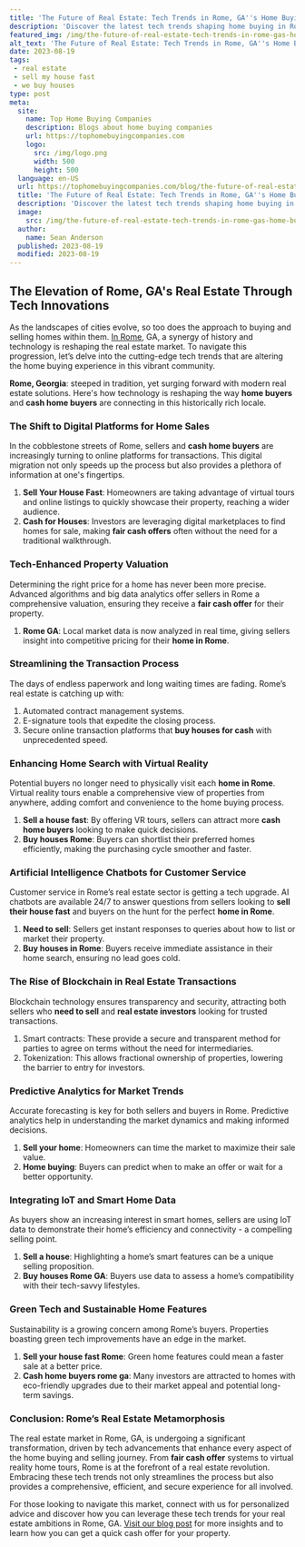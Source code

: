 ```yaml
---
title: 'The Future of Real Estate: Tech Trends in Rome, GA''s Home Buying'
description: 'Discover the latest tech trends shaping home buying in Rome, GA. Stay curious about the future of real estate and how technology is transforming the industry.'
featured_img: /img/the-future-of-real-estate-tech-trends-in-rome-gas-home-buying.webp
alt_text: 'The Future of Real Estate: Tech Trends in Rome, GA''s Home Buying'
date: 2023-08-19
tags:
 - real estate
 - sell my house fast
 - we buy houses
type: post
meta:
  site:
    name: Top Home Buying Companies
    description: Blogs about home buying companies
    url: https://tophomebuyingcompanies.com
    logo:
      src: /img/logo.png
      width: 500
      height: 500
  language: en-US
  url: https://tophomebuyingcompanies.com/blog/the-future-of-real-estate-tech-trends-in-rome-gas-home-buying
  title: 'The Future of Real Estate: Tech Trends in Rome, GA''s Home Buying'
  description: 'Discover the latest tech trends shaping home buying in Rome, GA. Stay curious about the future of real estate and how technology is transforming the industry.'
  image:
    src: /img/the-future-of-real-estate-tech-trends-in-rome-gas-home-buying.webp
  author:
    name: Sean Anderson
  published: 2023-08-19
  modified: 2023-08-19
---
```



## The Elevation of Rome, GA's Real Estate Through Tech Innovations

As the landscapes of cities evolve, so too does the approach to buying and selling homes within them. [In   Rome,](https://tophomebuyingcompanies.com/blog/renovation-tips-for-increasing-home-value-in-rome-ga) GA, a synergy of history and technology is reshaping the real estate market. To navigate this progression, let’s delve into the cutting-edge tech trends that are altering the home buying experience in this vibrant community.

**Rome, Georgia**: steeped in tradition, yet surging forward with modern real estate solutions. Here's how technology is reshaping the way **home buyers** and **cash home buyers** are connecting in this historically rich locale.

### The Shift to Digital Platforms for Home Sales

In the cobblestone streets of Rome, sellers and **cash home buyers** are increasingly turning to online platforms for transactions. This digital migration not only speeds up the process but also provides a plethora of information at one's fingertips.

1. **Sell Your House Fast**: Homeowners are taking advantage of virtual tours and online listings to quickly showcase their property, reaching a wider audience.
2. **Cash for Houses**: Investors are leveraging digital marketplaces to find homes for sale, making **fair cash offers** often without the need for a traditional walkthrough.

### Tech-Enhanced Property Valuation

Determining the right price for a home has never been more precise. Advanced algorithms and big data analytics offer sellers in Rome a comprehensive valuation, ensuring they receive a **fair cash offer** for their property.

1. **Rome GA**: Local market data is now analyzed in real time, giving sellers insight into competitive pricing for their **home in Rome**.

### Streamlining the Transaction Process

The days of endless paperwork and long waiting times are fading. Rome’s real estate is catching up with:

1. Automated contract management systems.
2. E-signature tools that expedite the closing process.
3. Secure online transaction platforms that **buy houses for cash** with unprecedented speed.

### Enhancing Home Search with Virtual Reality

Potential buyers no longer need to physically visit each **home in Rome**. Virtual reality tours enable a comprehensive view of properties from anywhere, adding comfort and convenience to the home buying process.

1. **Sell a house fast**: By offering VR tours, sellers can attract more **cash home buyers** looking to make quick decisions.
2. **Buy houses Rome**: Buyers can shortlist their preferred homes efficiently, making the purchasing cycle smoother and faster.

### Artificial Intelligence Chatbots for Customer Service

Customer service in Rome’s real estate sector is getting a tech upgrade. AI chatbots are available 24/7 to answer questions from sellers looking to **sell their house fast** and buyers on the hunt for the perfect **home in Rome**.

1. **Need to sell**: Sellers get instant responses to queries about how to list or market their property.
2. **Buy houses in Rome**: Buyers receive immediate assistance in their home search, ensuring no lead goes cold.

### The Rise of Blockchain in Real Estate Transactions

Blockchain technology ensures transparency and security, attracting both sellers who **need to sell** and **real estate investors** looking for trusted transactions.

1. Smart contracts: These provide a secure and transparent method for parties to agree on terms without the need for intermediaries.
2. Tokenization: This allows fractional ownership of properties, lowering the barrier to entry for investors.

### Predictive Analytics for Market Trends

Accurate forecasting is key for both sellers and buyers in Rome. Predictive analytics help in understanding the market dynamics and making informed decisions.

1. **Sell your home**: Homeowners can time the market to maximize their sale value.
2. **Home buying**: Buyers can predict when to make an offer or wait for a better opportunity.

### Integrating IoT and Smart Home Data

As buyers show an increasing interest in smart homes, sellers are using IoT data to demonstrate their home’s efficiency and connectivity - a compelling selling point.

1. **Sell a house**: Highlighting a home’s smart features can be a unique selling proposition.
2. **Buy houses Rome GA**: Buyers use data to assess a home’s compatibility with their tech-savvy lifestyles.

### Green Tech and Sustainable Home Features

Sustainability is a growing concern among Rome’s buyers. Properties boasting green tech improvements have an edge in the market.

1. **Sell your house fast Rome**: Green home features could mean a faster sale at a better price.
2. **Cash home buyers rome ga**: Many investors are attracted to homes with eco-friendly upgrades due to their market appeal and potential long-term savings.

### Conclusion: Rome’s Real Estate Metamorphosis

The real estate market in Rome, GA, is undergoing a significant transformation, driven by tech advancements that enhance every aspect of the home buying and selling journey. From **fair cash offer** systems to virtual reality home tours, Rome is at the forefront of a real estate revolution. Embracing these tech trends not only streamlines the process but also provides a comprehensive, efficient, and secure experience for all involved.

For those looking to navigate this market, connect with us for personalized advice and discover how you can leverage these tech trends for your real estate ambitions in Rome, GA. [Visit our blog post](https://tophomebuyingcompanies.com/blog/we-buy-houses-in-rome-ga-quick-cash-offers-for-your-property) for more insights and to learn how you can get a quick cash offer for your property.